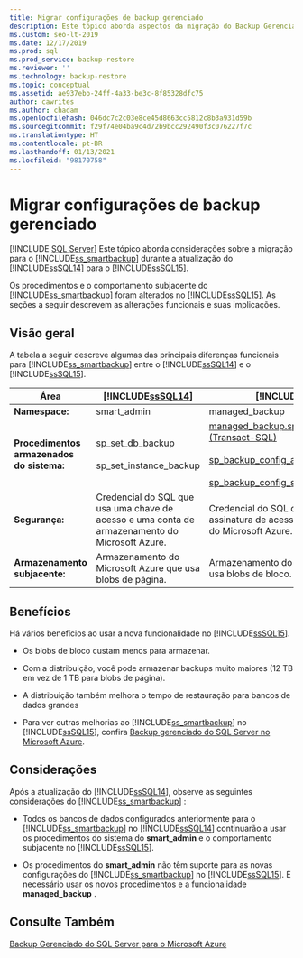 ```yaml
---
title: Migrar configurações de backup gerenciado
description: Este tópico aborda aspectos da migração do Backup Gerenciado do SQL Server para o Microsoft Azure ao atualizar do SQL Server 2014 para o 2016.
ms.custom: seo-lt-2019
ms.date: 12/17/2019
ms.prod: sql
ms.prod_service: backup-restore
ms.reviewer: ''
ms.technology: backup-restore
ms.topic: conceptual
ms.assetid: ae937ebb-24ff-4a33-be3c-8f85328dfc75
author: cawrites
ms.author: chadam
ms.openlocfilehash: 046dc7c2c03e8ce45d8663cc5812c8b3a931d59b
ms.sourcegitcommit: f29f74e04ba9c4d72b9bcc292490f3c076227f7c
ms.translationtype: HT
ms.contentlocale: pt-BR
ms.lasthandoff: 01/13/2021
ms.locfileid: "98170758"
---
```

# <a name="migrate-managed-backup-settings"></a>Migrar configurações de backup gerenciado
 [!INCLUDE [SQL Server](../../includes/applies-to-version/sqlserver.md)]
  Este tópico aborda considerações sobre a migração para o [!INCLUDE[ss_smartbackup](../../includes/ss-smartbackup-md.md)] durante a atualização do [!INCLUDE[ssSQL14](../../includes/sssql14-md.md)] para o [!INCLUDE[ssSQL15](../../includes/sssql16-md.md)].  
  
 Os procedimentos e o comportamento subjacente do [!INCLUDE[ss_smartbackup](../../includes/ss-smartbackup-md.md)] foram alterados no [!INCLUDE[ssSQL15](../../includes/sssql16-md.md)]. As seções a seguir descrevem as alterações funcionais e suas implicações.  
  
## <a name="overview"></a>Visão geral  
 A tabela a seguir descreve algumas das principais diferenças funcionais para [!INCLUDE[ss_smartbackup](../../includes/ss-smartbackup-md.md)] entre o [!INCLUDE[ssSQL14](../../includes/sssql14-md.md)] e o [!INCLUDE[ssSQL15](../../includes/sssql16-md.md)].  
  
|Área|[!INCLUDE[ssSQL14](../../includes/sssql14-md.md)]|[!INCLUDE[ssSQL15](../../includes/sssql16-md.md)]|  
|----------|---------------------------|---------------------------|  
|**Namespace:**|smart_admin|managed_backup|  
|**Procedimentos armazenados do sistema:**|sp_set_db_backup<br /><br /> sp_set_instance_backup|[managed_backup.sp_backup_config_basic (Transact-SQL)](../../relational-databases/system-stored-procedures/managed-backup-sp-backup-config-basic-transact-sql.md)<br /><br /> [sp_backup_config_advanced](../../relational-databases/system-stored-procedures/managed-backup-sp-backup-config-advanced-transact-sql.md)<br /><br /> [sp_backup_config_schedule](../../relational-databases/system-stored-procedures/managed-backup-sp-backup-config-schedule-transact-sql.md)|  
|**Segurança:**|Credencial do SQL que usa uma chave de acesso e uma conta de armazenamento do Microsoft Azure.|Credencial do SQL que usa um token de assinatura de acesso compartilhado (SAS) do Microsoft Azure.|  
|**Armazenamento subjacente:**|Armazenamento do Microsoft Azure que usa blobs de página.|Armazenamento do Microsoft Azure que usa blobs de bloco.|  
  
## <a name="benefits"></a>Benefícios  
 Há vários benefícios ao usar a nova funcionalidade no [!INCLUDE[ssSQL15](../../includes/sssql16-md.md)].  
  
-   Os blobs de bloco custam menos para armazenar.  
  
-   Com a distribuição, você pode armazenar backups muito maiores (12 TB em vez de 1 TB para blobs de página).  
  
-   A distribuição também melhora o tempo de restauração para bancos de dados grandes  
  
-   Para ver outras melhorias ao [!INCLUDE[ss_smartbackup](../../includes/ss-smartbackup-md.md)] no [!INCLUDE[ssSQL15](../../includes/sssql16-md.md)], confira [Backup gerenciado do SQL Server no Microsoft Azure](../../relational-databases/backup-restore/sql-server-managed-backup-to-microsoft-azure.md).  
  
## <a name="considerations"></a>Considerações  
 Após a atualização do [!INCLUDE[ssSQL14](../../includes/sssql14-md.md)], observe as seguintes considerações do [!INCLUDE[ss_smartbackup](../../includes/ss-smartbackup-md.md)] :  
  
-   Todos os bancos de dados configurados anteriormente para o [!INCLUDE[ss_smartbackup](../../includes/ss-smartbackup-md.md)] no [!INCLUDE[ssSQL14](../../includes/sssql14-md.md)] continuarão a usar os procedimentos do sistema do **smart_admin** e o comportamento subjacente no [!INCLUDE[ssSQL15](../../includes/sssql16-md.md)].  
  
-   Os procedimentos do **smart_admin** não têm suporte para as novas configurações do [!INCLUDE[ss_smartbackup](../../includes/ss-smartbackup-md.md)] no [!INCLUDE[ssSQL15](../../includes/sssql16-md.md)]. É necessário usar os novos procedimentos e a funcionalidade **managed_backup** .  
  
## <a name="see-also"></a>Consulte Também  
 [Backup Gerenciado do SQL Server para o Microsoft Azure](../../relational-databases/backup-restore/sql-server-managed-backup-to-microsoft-azure.md)  
  
  

